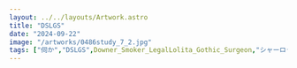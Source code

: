 ```yaml
---
layout: ../../layouts/Artwork.astro
title: "DSLGS"
date: "2024-09-22"
image: "/artworks/0486study_7_2.jpg"
tags: ["伺か","DSLGS",Downer_Smoker_LegalLolita_Gothic_Surgeon,"シャーロット・ピース","かんたん絵"]
---
```


